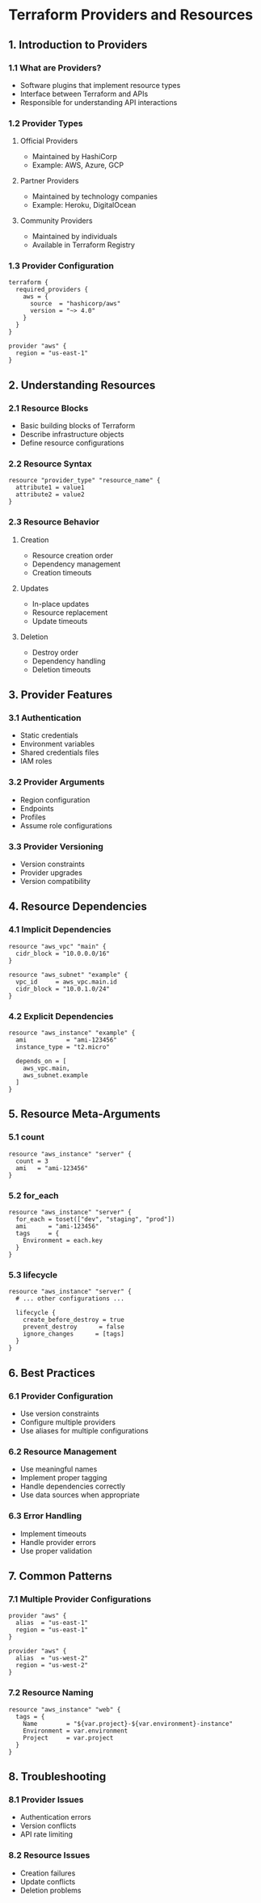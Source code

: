 # Terraform Providers and Resources

## 1. Introduction to Providers
### 1.1 What are Providers?
- Software plugins that implement resource types
- Interface between Terraform and APIs
- Responsible for understanding API interactions

### 1.2 Provider Types
1. Official Providers
   - Maintained by HashiCorp
   - Example: AWS, Azure, GCP

2. Partner Providers
   - Maintained by technology companies
   - Example: Heroku, DigitalOcean

3. Community Providers
   - Maintained by individuals
   - Available in Terraform Registry

### 1.3 Provider Configuration
```hcl
terraform {
  required_providers {
    aws = {
      source  = "hashicorp/aws"
      version = "~> 4.0"
    }
  }
}

provider "aws" {
  region = "us-east-1"
}
```

## 2. Understanding Resources
### 2.1 Resource Blocks
- Basic building blocks of Terraform
- Describe infrastructure objects
- Define resource configurations

### 2.2 Resource Syntax
```hcl
resource "provider_type" "resource_name" {
  attribute1 = value1
  attribute2 = value2
}
```

### 2.3 Resource Behavior
1. Creation
   - Resource creation order
   - Dependency management
   - Creation timeouts

2. Updates
   - In-place updates
   - Resource replacement
   - Update timeouts

3. Deletion
   - Destroy order
   - Dependency handling
   - Deletion timeouts

## 3. Provider Features
### 3.1 Authentication
- Static credentials
- Environment variables
- Shared credentials files
- IAM roles

### 3.2 Provider Arguments
- Region configuration
- Endpoints
- Profiles
- Assume role configurations

### 3.3 Provider Versioning
- Version constraints
- Provider upgrades
- Version compatibility

## 4. Resource Dependencies
### 4.1 Implicit Dependencies
```hcl
resource "aws_vpc" "main" {
  cidr_block = "10.0.0.0/16"
}

resource "aws_subnet" "example" {
  vpc_id     = aws_vpc.main.id
  cidr_block = "10.0.1.0/24"
}
```

### 4.2 Explicit Dependencies
```hcl
resource "aws_instance" "example" {
  ami           = "ami-123456"
  instance_type = "t2.micro"

  depends_on = [
    aws_vpc.main,
    aws_subnet.example
  ]
}
```

## 5. Resource Meta-Arguments
### 5.1 count
```hcl
resource "aws_instance" "server" {
  count = 3
  ami   = "ami-123456"
}
```

### 5.2 for_each
```hcl
resource "aws_instance" "server" {
  for_each = toset(["dev", "staging", "prod"])
  ami      = "ami-123456"
  tags     = {
    Environment = each.key
  }
}
```

### 5.3 lifecycle
```hcl
resource "aws_instance" "server" {
  # ... other configurations ...

  lifecycle {
    create_before_destroy = true
    prevent_destroy      = false
    ignore_changes      = [tags]
  }
}
```

## 6. Best Practices
### 6.1 Provider Configuration
- Use version constraints
- Configure multiple providers
- Use aliases for multiple configurations

### 6.2 Resource Management
- Use meaningful names
- Implement proper tagging
- Handle dependencies correctly
- Use data sources when appropriate

### 6.3 Error Handling
- Implement timeouts
- Handle provider errors
- Use proper validation

## 7. Common Patterns
### 7.1 Multiple Provider Configurations
```hcl
provider "aws" {
  alias  = "us-east-1"
  region = "us-east-1"
}

provider "aws" {
  alias  = "us-west-2"
  region = "us-west-2"
}
```

### 7.2 Resource Naming
```hcl
resource "aws_instance" "web" {
  tags = {
    Name        = "${var.project}-${var.environment}-instance"
    Environment = var.environment
    Project     = var.project
  }
}
```

## 8. Troubleshooting
### 8.1 Provider Issues
- Authentication errors
- Version conflicts
- API rate limiting

### 8.2 Resource Issues
- Creation failures
- Update conflicts
- Deletion problems
